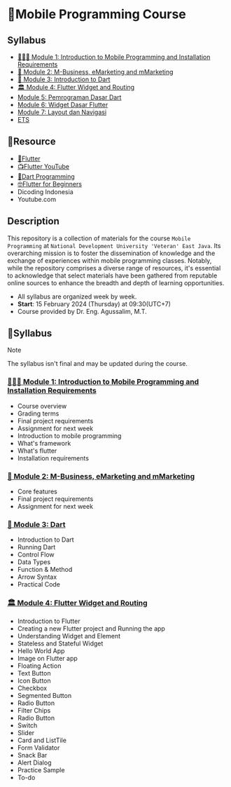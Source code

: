 # 📱Mobile Programming Course

## Syllabus
* [🙋🏻‍♂️ Module 1: Introduction to Mobile Programming and Installation Requirements](#%F0%9F%99%8B%E2%80%8D%E2%99%82%EF%B8%8F-module-1-introduction-to-mobile-programming-and-installation-requirements)
* [📱 Module 2: M-Business, eMarketing and mMarketing](#-module-2-m-business-emarketing-and-mmarketing)
* [🎯 Module 3: Introduction to Dart](#-module-3-dart)
* [🏛️ Module 4: Flutter Widget and Routing](#%F0%9F%8F%9B%EF%B8%8F-module-4-flutter-widget-and-routing)
* [Module 5: Pemrograman Dasar Dart]()
* [Module 6: Widget Dasar Flutter]()
* [Module 7: Layout dan Navigasi]()
* [ETS]()

## 🔗Resource
- [📱Flutter](https://docs.flutter.dev/cookbook)
- [📺Flutter YouTube](https://www.youtube.com/flutterdev)
- [🎯Dart Programming](https://dart.dev/guides/language/language-tour)
- [🤓Flutter for Beginners](https://github.com/PacktPublishing/Flutter-for-Beginners-Second-Edition)
- Dicoding Indonesia
- Youtube.com


## Description
This repository is a collection of materials for the course `Mobile Programming` at `National Development University 'Veteran' East Java`. Its overarching mission is to foster the dissemination of knowledge and the exchange of experiences within mobile programming classes. Notably, while the repository comprises a diverse range of resources, it's essential to acknowledge that select materials have been gathered from reputable online sources to enhance the breadth and depth of learning opportunities.
- All syllabus are organized week by week.
- **Start**: 15 February 2024 (Thursday) at 09:30(UTC+7)
- Course provided by Dr. Eng. Agussalim, M.T.

## 📔Syllabus
> [!NOTE] 
> The syllabus isn't final and may be updated during the course.

### [🙋🏻‍♂️ Module 1: Introduction to Mobile Programming and Installation Requirements](01-intro-to-mobile/)
- Course overview
- Grading terms
- Final project requirements
- Assignment for next week
- Introduction to mobile programming
- What's framework
- What's flutter
- Installation requirements

### [📱 Module 2: M-Business, eMarketing and mMarketing](02-business-mobile/)
- Core features
- Final project requirements
- Assignment for next week

### [🎯 Module 3: Dart](03-dart-flutter/)
- Introduction to Dart
- Running Dart
- Control Flow
- Data Types
- Function & Method
- Arrow Syntax
- Practical Code

### [🏛️ Module 4: Flutter Widget and Routing](04-widget/)
- Introduction to Flutter
- Creating a new Flutter project and Running the app
- Understanding Widget and Element
- Stateless and Stateful Widget
- Hello World App
- Image on Flutter app
- Floating Action
- Text Button
- Icon Button
- Checkbox
- Segmented Button
- Radio Button
- Filter Chips
- Radio Button
- Switch
- Slider
- Card and ListTile
- Form Validator
- Snack Bar
- Alert Dialog
- Practice Sample
- To-do

